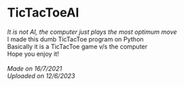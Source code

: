 # TicTacToeAI
<i>It is not AI, the computer just plays the most optimum move</i><br/> 
I made this dumb TicTacToe program on Python<br />
Basically it is a TicTacToe game v/s the computer<br />
Hope you enjoy it!</br></br>
<i> Made on 16/7/2021 </i><br/>
<i> Uploaded on 12/6/2023 </i>
